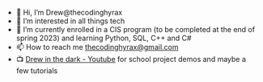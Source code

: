 - 👋 Hi, I’m Drew@thecodinghyrax
- 👀 I’m interested in all things tech
- 🌱 I’m currently enrolled in a CIS program (to be completed at the end of spring 2023) and learning Python, SQL, C++ and C#
- 📫 How to reach me thecodinghyrax@gmail.com
- 📺 [Drew in the dark - Youtube](https://www.youtube.com/channel/UCzGNAIqay_p-WialgGPv--w) for school project demos and maybe a few tutorials

<!---
thecodinghyrax/thecodinghyrax is a ✨ special ✨ repository because its `README.md` (this file) appears on your GitHub profile.
You can click the Preview link to take a look at your changes.
--->
